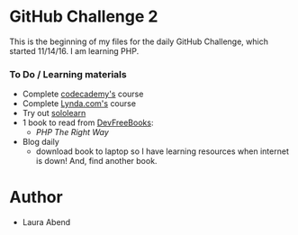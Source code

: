 # GitHub Challenge 2

This is the beginning of my files for the daily GitHub Challenge, which started 11/14/16. I am learning PHP.

### To Do / Learning materials
- Complete [codecademy's](https://www.codecademy.com/learn) course
- Complete [Lynda.com's](https://www.lynda.com/PHP-training-tutorials/282-0.html) course
- Try out [sololearn](https://www.sololearn.com/Course/PHP/)
- 1 book to read from [DevFreeBooks](https://devfreebooks.github.io/php/):
    - *PHP The Right Way*
- Blog daily
    - download book to laptop so I have learning resources when internet is down! And, find another book.

# Author
- Laura Abend
